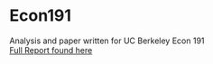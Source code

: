 # Econ191

Analysis and paper written for UC Berkeley Econ 191   
[Full Report found here](https://docs.google.com/document/d/1ClpRixRzYhnNPlzuxLGlUguSHYLNTbpQbgKlSnYrAhw/edit?usp=sharing)
